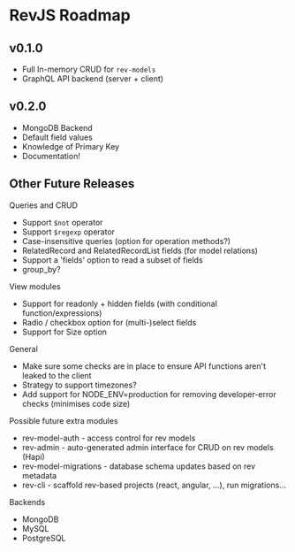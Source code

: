 # RevJS Roadmap

## v0.1.0

* Full In-memory CRUD for `rev-models`
* GraphQL API backend (server + client)

## v0.2.0

* MongoDB Backend
* Default field values
* Knowledge of Primary Key
* Documentation!

## Other Future Releases

Queries and CRUD
 * Support `$not` operator
 * Support `$regexp` operator
 * Case-insensitive queries (option for operation methods?)
 * RelatedRecord and RelatedRecordList fields (for model relations)
 * Support a 'fields' option to read a subset of fields
 * group_by?

View modules
 * Support for readonly + hidden fields (with conditional function/expressions)
 * Radio / checkbox option for (multi-)select fields
 * Support for Size option

General
 * Make sure some checks are in place to ensure API functions aren't leaked to the client
 * Strategy to support timezones?
 * Add support for NODE_ENV=production for removing developer-error checks (minimises code size)

Possible future extra modules
 * rev-model-auth - access control for rev models
 * rev-admin - auto-generated admin interface for CRUD on rev models (Hapi)
 * rev-model-migrations - database schema updates based on rev metadata
 * rev-cli - scaffold rev-based projects (react, angular, ...), run migrations...

Backends
 * MongoDB
 * MySQL
 * PostgreSQL
